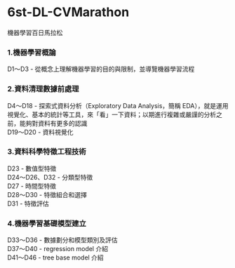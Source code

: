 # 6st-DL-CVMarathon
機器學習百日馬拉松

### 1.機器學習概論
D1〜D3 - 從概念上理解機器學習的目的與限制，並導覽機器學習流程  

### 2.資料清理數據前處理
D4〜D18 - 探索式資料分析（Exploratory Data Analysis，簡稱 EDA），就是運用視覺化、基本的統計等工具，來「看」一下資料；以期進行複雜或嚴謹的分析之前，能夠對資料有更多的認識    
D19〜D20 - 資料視覺化  

### 3.資料科學特徵工程技術  
D23 - 數值型特徵  
D24〜D26、D32 - 分類型特徵  
D27 - 時間型特徵  
D28〜D30 - 特徵組合和選擇  
D31 - 特徵評估  

### 4.機器學習基礎模型建立  
D33〜D36 - 數據劃分和模型類別及評估  
D37〜D40 - regression model 介紹  
D41〜D46 - tree base model 介紹
